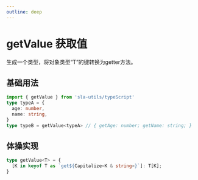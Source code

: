 ```yaml
---
outline: deep
---
```


# getValue 获取值

生成一个类型，将对象类型“T”的键转换为getter方法。

## 基础用法

```typescript
import { getValue } from 'sla-utils/typeScript'
type typeA = {
  age: number,
  name: string,
}
type typeB = getValue<typeA> // { getAge: number; getName: string; }
```

## 体操实现

```ts
type getValue<T> = {
  [K in keyof T as `get${Capitalize<K & string>}`]: T[K];
}
```
